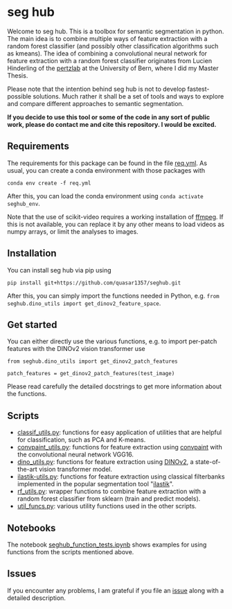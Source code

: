 # seg hub

Welcome to seg hub. This is a toolbox for semantic segmentation in python. The main idea is to combine multiple ways of feature extraction with a random forest classifier (and possibly other classification algorithms such as kmeans). The idea of combining a convolutional neural network for feature extraction with a random forest classifier originates from Lucien Hinderling of the [pertzlab](https://www.pertzlab.net/) at the University of Bern, where I did my Master Thesis.

Please note that the intention behind seg hub is not to develop fastest-possible solutions. Much rather it shall be a set of tools and ways to explore and compare different approaches to semantic segmentation.

**If you decide to use this tool or some of the code in any sort of public work, please do contact me and cite this repository. I would be excited.**

## Requirements

The requirements for this package can be found in the file [req.yml](./req.yml). As usual, you can create a conda environment with those packages with

    conda env create -f req.yml

After this, you can load the conda environment using `conda activate seghub_env`. 

Note that the use of scikit-video requires a working installation of [ffmpeg](https://ffmpeg.org/). If this is not available, you can replace it by any other means to load videos as numpy arrays, or limit the analyses to images.

## Installation
You can install seg hub via pip using

    pip install git+https://github.com/quasar1357/seghub.git

After this, you can simply import the functions needed in Python, e.g. `from seghub.dino_utils import get_dinov2_feature_space`.

## Get started
You can either directly use the various functions, e.g. to import per-patch features with the DINOv2 vision transformer use

    from seghub.dino_utils import get_dinov2_patch_features

    patch_features = get_dinov2_patch_features(test_image)

Please read carefully the detailed docstrings to get more information about the functions.

## Scripts
- [classif_utils.py](./src/seghub/classif_utils.py): functions for easy application of utilities that are helpful for classification, such as PCA and K-means.
- [convpaint_utils.py](./src/seghub/convpaint_utils.py): functions for feature extraction using [convpaint](https://github.com/guiwitz/napari-convpaint/) with the convolutional neural network VGG16.
- [dino_utils.py](./src/seghub/dino_utils.py): functions for feature extraction using [DINOv2](https://github.com/facebookresearch/dinov2), a state-of-the-art vision transformer model.
- [ilastik-utils.py](./src/seghub/ilastik-utils.py): functions for feature extraction using classical filterbanks implemented in the popular segmentation tool "[ilastik](https://www.ilastik.org/)".
- [rf_utils.py](./src/seghub/rf_utils.py): wrapper functions to combine feature extraction with a random forest classifier from sklearn (train and predict models).
- [util_funcs.py](./src/seghub/util_funcs.py): various utility functions used in the other scripts.

## Notebooks
The notebook [seghub_function_tests.ipynb](./notebooks/seghub_function_tests.ipynb) shows examples for using functions from the scripts mentioned above.

## Issues
If you encounter any problems, I am grateful if you file an [issue](https://github.com/quasar1357/seghub/issues) along with a detailed description.
